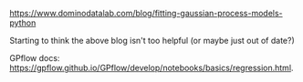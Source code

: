https://www.dominodatalab.com/blog/fitting-gaussian-process-models-python

Starting to think the above blog isn't too helpful (or maybe just out of date?)

GPflow docs: https://gpflow.github.io/GPflow/develop/notebooks/basics/regression.html.